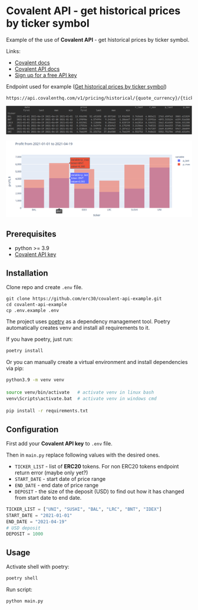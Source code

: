 # Covalent API - get historical prices by ticker symbol

Example of the use of **Covalent API** - get historical prices by ticker symbol.

Links:

- [Covalent docs](https://www.covalenthq.com/docs/)
- [Covalent API docs](https://www.covalenthq.com/docs/api/#overview)
- [Sign up for a free API key](https://www.covalenthq.com/platform/#/auth/register)

Endpoint  used for example ([Get historical prices by ticker symbol](https://www.covalenthq.com/docs/api/#get-/v1/pricing/historical/{quote_currency}/{ticker_symbol}/))

```
https://api.covalenthq.com/v1/pricing/historical/{quote_currency}/{ticker_symbol}/
```

![table](docs/img/table.png)

![chart](docs/img/chart.png)

## Prerequisites

- python >= 3.9
- [Covalent API key](https://www.covalenthq.com/platform/#/auth/register)

## Installation

Clone repo and create `.env` file.

```
git clone https://github.com/erc30/covalent-api-example.git
cd covalent-api-example
cp .env.example .env
```

The project uses [poetry](https://github.com/python-poetry/poetry) as a dependency management tool. Poetry automatically creates venv and install all requirements to it.

If you have poetry, just run:

```bash
poetry install
```

Or you can manually create a virtual environment and install dependencies via pip:

```bash
python3.9 -m venv venv

source venv/bin/activate   # activate venv in linux bash
venv\Scripts\activate.bat  # activate venv in windows cmd

pip install -r requirements.txt
```

## Configuration

First add your **Covalent API key** to `.env` file.

Then in `main.py` replace following values with the desired ones.

- `TICKER_LIST` - list of **ERC20** tokens. For non ERC20 tokens endpoint  return error (maybe only yet?)
- `START_DATE` - start date of price range
- `END_DATE` - end date of price range
- `DEPOSIT` - the size of the deposit (USD) to find out how it has changed from start date to end date.

```python
TICKER_LIST = ["UNI", "SUSHI", "BAL", "LRC", "BNT", "IDEX"]
START_DATE = "2021-01-01"
END_DATE = "2021-04-19"
# USD deposit
DEPOSIT = 1000
```

## Usage

Activate shell with poetry:

```bash
poetry shell
```

Run script:

```bash
python main.py
```
